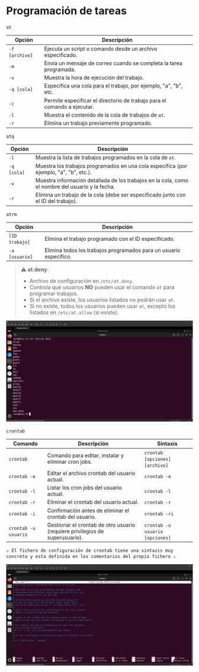 # Programación de tareas

````
at
````
| **Opción**          | **Descripción**                                                                 |
|---------------------|---------------------------------------------------------------------------------|
| `-f [archivo]`      | Ejecuta un script o comando desde un archivo especificado.                      |
| `-m`                | Envia un mensaje de correo cuando se completa la tarea programada.              |
| `-v`                | Muestra la hora de ejecución del trabajo.                                       |
| `-q [cola]`         | Especifica una cola para el trabajo, por ejemplo, "a", "b", etc.               |
| `-c`                | Permite especificar el directorio de trabajo para el comando a ejecutar.       |
| `-l`                | Muestra el contenido de la cola de trabajos de `at`.                            |
| `-r`                | Elimina un trabajo previamente programado.                                      |

````
atq
````
| **Opción**          | **Descripción**                                                                 |
|---------------------|---------------------------------------------------------------------------------|
| `-l`                | Muestra la lista de trabajos programados en la cola de `at`.                    |
| `-q [cola]`         | Muestra los trabajos programados en una cola específica (por ejemplo, "a", "b", etc.). |
| `-v`                | Muestra información detallada de los trabajos en la cola, como el nombre del usuario y la fecha. |
| `-r`                | Elimina un trabajo de la cola (debe ser especificado junto con el ID del trabajo). |

````
atrm
````
| **Opción**          | **Descripción**                                                                 |
|---------------------|---------------------------------------------------------------------------------|
| `[ID trabajo]`      | Elimina el trabajo programado con el ID especificado.                           |
| `-a [usuario]`      | Elimina todos los trabajos programados para un usuario específico.             |


> ⚠️ **at.deny**: 
> - Archivo de configuración en `/etc/at.deny`.
> - Controla qué usuarios **NO** pueden usar el comando `at` para programar trabajos.
> - Si el archivo existe, los usuarios listados no podrán usar `at`.
> - Si no existe, todos los usuarios pueden usar `at`, excepto los listados en `/etc/at.allow` (si existe).

![atdeny](img/atdeny.png)


````
crontab
````


| Comando    | Descripción                                                                 | Sintaxis                                                              |
|------------|-----------------------------------------------------------------------------|-----------------------------------------------------------------------|
| `crontab`  | Comando para editar, instalar y eliminar cron jobs.                          | `crontab [opciones] [archivo]`                                        |
| `crontab -e` | Editar el archivo crontab del usuario actual.                               | `crontab -e`                                                          |
| `crontab -l` | Listar los cron jobs del usuario actual.                                   | `crontab -l`                                                          |
| `crontab -r` | Eliminar el crontab del usuario actual.                                     | `crontab -r`                                                          |
| `crontab -i` | Confirmación antes de eliminar el crontab del usuario.                      | `crontab -ri`                                                         |
| `crontab -u usuario` | Gestionar el crontab de otro usuario (requiere privilegios de superusuario). | `crontab -u usuario [opciones]`                                        |

````
⚠️ El fichero de configuración de crontab tiene una sintazis muy concreta y esta definida en los comentarios del propio fichero ⚠️

````

![crontab](img/crontab5.png)
